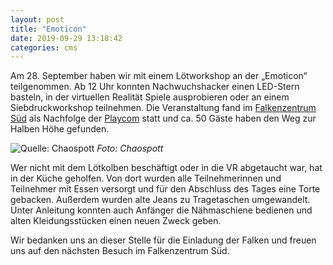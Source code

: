 ```yaml
---
layout: post
title: "Emoticon"
date: 2019-09-29 13:18:42
categories: cms
---
```

Am 28. September haben wir mit einem Lötworkshop an der „Emoticon“ teilgenommen. Ab 12 Uhr konnten Nachwuchshacker einen LED-Stern basteln, in der virtuellen Realität Spiele ausprobieren oder an einem Siebdruckworkshop teilnehmen. Die Veranstaltung fand im [Falkenzentrum Süd](https://www.openstreetmap.org/?mlat=51.43664&mlon=6.98190#map=18/51.43664/6.98190) als Nachfolge der [Playcom](https://chaospott.de/2018/11/18/rueckblick-placom.html) statt und ca. 50 Gäste haben den Weg zur Halben Höhe gefunden.

![Quelle: Chaospott](/media/2019-09-28/emoticon.jpg)
*Foto: Chaospott*

Wer nicht mit dem Lötkolben beschäftigt oder in die VR abgetaucht war, hat in der Küche geholfen. Von dort wurden alle Teilnehmerinnen und Teilnehmer mit Essen versorgt und für den Abschluss des Tages eine Torte gebacken. Außerdem wurden alte Jeans zu Tragetaschen umgewandelt. Unter Anleitung konnten auch Anfänger die Nähmaschiene bedienen und alten Kleidungsstücken einen neuen Zweck geben.

Wir bedanken uns an dieser Stelle für die Einladung der Falken und freuen uns auf den nächsten Besuch im Falkenzentrum Süd.